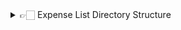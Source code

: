
<details>
<summary>👉🏻 Expense List Directory Structure</summary>

```
📦 app
 ┣ 📂 expense/list/
 ┃ ┣ 📜 page.jsx                    # Main Expenses Page
 ┃ ...
 📂 components
 ┣ 📂 expenses/
 ┃ ┃ ┣ 📜 ExpenseDistribution.jsx   # Visualizes category-wise distribution using PieChart
 ┃ ┃ ┣ 📜 ExpenseFilters.jsx        # Handles filtering expense by date/category
 ┃ ┃ ┣ 📜 ExpenseList.jsx           # Core logic, API calls, state handling
 ┃ ┃ ┣ 📜 ExpenseSummary.jsx        # Bottom total summary
 ┃ ┃ ┗ 📜 ExpenseStats.jsx          # Summary cards
 ┗ ...
```

</details>
